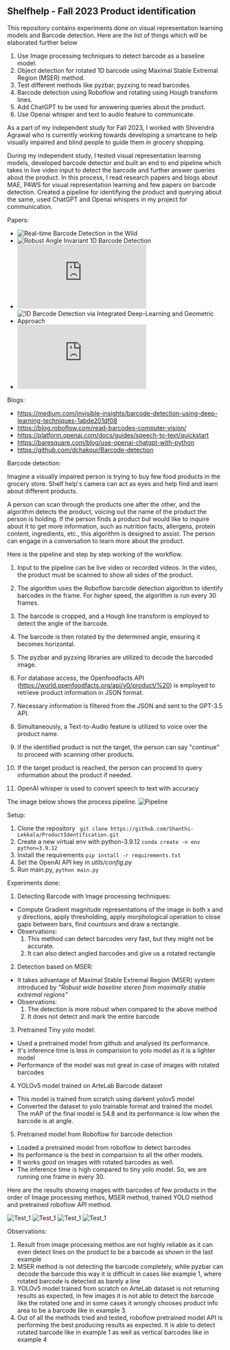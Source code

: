 ## Shelfhelp - Fall 2023 Product identification


This repository contains experiments done on visual representation learning models and Barcode detection. Here are the list of things which will be elaborated further below
1. Use Image processing techniques to detect barcode as a baseline model.
2. Object detection for rotated 1D barcode using Maximal Stable Extremal Region (MSER) method.
3. Test different methods like pyzbar, pyzxing to read barcodes.
4. Barcode detection using Roboflow and rotating using Hough transform lines.
5. Add ChatGPT to be used for answering queries about the product.
6. Use Openai whisper and text to audio feature to communicate.


As a part of my independent study for Fall 2023, I worked with Shivendra Agrawal who is currently working towards developing a smartcane to help visually impaired and blind people to guide them in grocery shopping.

During my independent study, I tested visual representation learning models, developed barcode detector and built an end to end pipeline which takes in live video input to detect the barcode and further answer queries about the product. In this process, I read research papers and blogs about MAE, PAWS for visual representation learning and few papers on barcode detection. Created a pipeline for identifying the product and querying about the same, used ChatGPT and Openai whispers in my project for communication.

Papers:
- ![Real-time Barcode Detection in the Wild](https://ieeexplore.ieee.org/stamp/stamp.jsp?tp=&arnumber=7045893)
- ![Robust Angle Invariant 1D Barcode Detection](https://ieeexplore.ieee.org/stamp/stamp.jsp?tp=&arnumber=6778302)
- ![A Study on Multiple Barcode Detection from an Image in Business System](https://www.researchgate.net/profile/Atiqul-Islam-Chowdhury/publication/330667113_A_Study_on_Multiple_Barcode_Detection_from_an_Image_in_Business_System/links/5c6ee993299bf1268d1b8812/A-Study-on-Multiple-Barcode-Detection-from-an-Image-in-Business-System.pdf)
- ![1D Barcode Detection via Integrated Deep-Learning and Geometric Approach](https://www.mdpi.com/2076-3417/9/16/3268)
- ![Robust Speech Recognition via Large-Scale Weak Supervision](https://cdn.openai.com/papers/whisper.pdf)

Blogs:
- https://medium.com/invisible-insights/barcode-detection-using-deep-learning-techniques-1abde201df08
- https://blog.roboflow.com/read-barcodes-computer-vision/
- https://platform.openai.com/docs/guides/speech-to-text/quickstart
- https://baresquare.com/blog/use-openai-chatgpt-with-python
- https://github.com/dchakour/Barcode-detection


Barcode detection:

Imagine a visually impaired person is trying to buy few food products in the grocery store. Shelf help's camera can act as eyes and help find and learn about different products. 

A person can scan through the products one after the other, and the algorithm detects the product, voicing out the name of the product the person is holding. If the person finds a product but would like to inquire about it to get more information, such as nutrition facts, allergens, protein content, ingredients, etc., this algorithm is designed to assist. The person can engage in a conversation to learn more about the product.

Here is the pipeline and step by step working of the workflow.
1. Input to the pipeline can be live video or recorded videos. In the video, the product must be scanned to show all sides of the product.

2. The algorithm uses the Roboflow barcode detection algorithm to identify barcodes in the frame. For higher speed, the algorithm is run every 30 frames.

3. The barcode is cropped, and a Hough line transform is employed to detect the angle of the barcode.

4. The barcode is then rotated by the determined angle, ensuring it becomes horizontal.

5. The pyzbar and pyzxing libraries are utilized to decode the barcoded image.

6. For database access, the Openfoodfacts API (https://world.openfoodfacts.org/api/v0/product/%20) is employed to retrieve product information in JSON format.

7. Necessary information is filtered from the JSON and sent to the GPT-3.5 API.

8. Simultaneously, a Text-to-Audio feature is utilized to voice over the product name.

9. If the identified product is not the target, the person can say "continue" to proceed with scanning other products.

10. If the target product is reached, the person can proceed to query information about the product if needed.

11. OpenAI whisper is used to convert speech to text with accuracy

The image below shows the process pipeline.
![Pipeline](images/Pipeline_diagram.png)

Setup:
1. Clone the repository ``` git clone https://github.com/Shanthi-Lekkala/ProductIdentification.git```
2. Create a new virtual env with python-3.9.12  ```conda create -n env python=3.9.12```
2. Install the requirements ```pip install -r requirements.txt```
3. Set the OpenAI API key in *utils/config.py* 
4. Run main.py, ```python main.py```

Experiments done:
1. Detecting Barcode with Image processing techniques: 
  - Compute Gradient magnitude representations of the image in both x and y directions, apply thresholding, apply morphological operation to close gaps between bars, find countours and draw a rectangle.
  - Observations:
    1. This method can detect barcodes very fast, but they might not be accurate.
    2. It can also detect angled barcodes and give us a rotated rectangle
2. Detection based on MSER:
  - It takes advantage of Maximal Stable Extremal Region (MSER) system introduced by _"Robust wide baseline stereo from maximally stable extremal regions"_
  - Observations:
    1. The detection is more robust when compared to the above method
    2. It does not detect and mark the entire barcode
3. Pretrained Tiny yolo model:
  - Used a pretrained model from github and analysed its performance. 
  - It's inference time is less in comparision to yolo model as it is a lighter model
  - Performance of the model was not great in case of images with rotated barcodes
4. YOLOv5 model trained on ArteLab Barcode dataset
  - This model is trained from scratch using darkent yolov5 model
  - Converted the dataset to yolo trainable format and trained the model. The mAP of the final model is 54.8 and its performance is low when the barcode is at angle.
5. Pretrained model from Roboflow for barcode detection 
  - Loaded a pretrained model from roboflow to detect barcodes
  - Its performance is the best in comparision to all the other models.
  - It works good on images with rotated barcodes as well. 
  - The inference time is high compared to tiny yolo model. So, we are running one frame in every 30.

Here are the results showing images with barcodes of few products in the order of Image processing methos, MSER method, trained YOLO method and pretrained roboflow API method.

![Test_1](images/test_1.png)
![Test_1](images/test_2.png)
![Test_1](images/test_4.png)
![Test_1](images/test_5.png)

Observations:
1. Result from image processing methos are not highly reliable as it can even detect lines on the product to be a barcode as shown in the last example
2. MSER method is not detecting the barcode completely, while pyzbar can decode the barcode this way it is difficult in cases like example 1, where rotated barcode is detected as barely a line
3. YOLOv5 model trained from scratch on ArteLab dataset is not returning results as expected, in few images it is not able to detect the barcode like the rotated one and in some cases it wrongly chooses product info area to be a barcode like in example 3.
4. Out of all the methods tried and tested, roboflow pretrained model API is performing the best producing results as expected. It is able to detect rotated barcode like in example 1 as well as vertical barcodes like in example 4